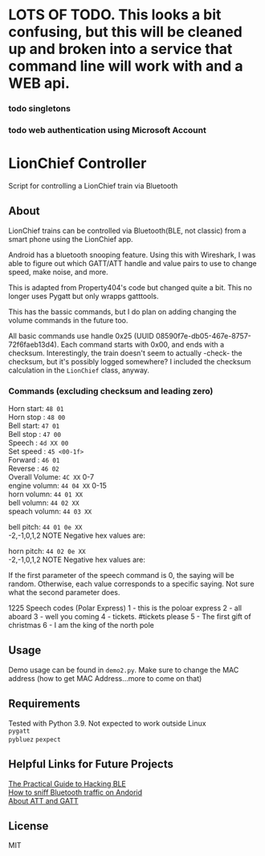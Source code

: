 # LOTS OF TODO.  This looks a bit confusing, but this will be cleaned up and broken into a service that command line will work with and a WEB api.
### todo singletons
### todo web authentication using Microsoft Account

# LionChief Controller
Script for controlling a LionChief train via Bluetooth

## About
LionChief trains can be controlled via Bluetooth(BLE, not classic) from a smart phone
using the LionChief app.  

Android has a bluetooth snooping feature. Using this with Wireshark, I was able
to figure out which GATT/ATT handle and value pairs to use to change speed, 
make noise, and more.  

This is adapted from Property404's code but changed quite a bit.  This no longer uses Pygatt but only wrapps gatttools.

This has the bassic commands, but I do plan on adding changing the volume commands in the future too.

All basic commands use handle 0x25 (UUID 08590f7e-db05-467e-8757-72f6faeb13d4).
Each command starts with 0x00, and ends with a checksum. Interestingly, the
train doesn't seem to actually -check- the checksum, but it's possibly logged
somewhere? I included the checksum calculation in the `LionChief` class, anyway.  

### Commands (excluding checksum and leading zero)
Horn start: `48 01`  
Horn stop : `48 00`  
Bell start: `47 01`  
Bell stop : `47 00`  
Speech    : `4d XX 00`  
Set speed : `45 <00-1f>`  
Forward   : `46 01`  
Reverse   : `46 02`  
Overall Volume: `4C XX`  0-7  
engine volumn: `44 04 XX` 0-15  
horn volumn:  `44 01 XX`  
bell volumn: `44 02 XX`    
speach volumn: `44 03 XX` 

bell pitch: `44 01 0e XX`  
-2,-1,0,1,2 NOTE Negative hex values are:

horn pitch: `44 02 0e XX`  
-2,-1,0,1,2 NOTE Negative hex values are:

If the first parameter of the speech command is 0, the saying will be random.
Otherwise, each value corresponds to a specific saying. Not sure what the
second parameter does.

1225 Speech codes (Polar Express)
1 - this is the poloar express
2 - all aboard
3 - well you coming
4 - tickets.  #tickets please
5 - The first gift of christmas
6 - I am the king of the north pole

## Usage
Demo usage can be found in `demo2.py`. Make sure to change the MAC address
(how to get MAC Address...more to come on that)

## Requirements
Tested with Python 3.9. Not expected to work outside Linux  
`pygatt`  
`pybluez`
`pexpect`

## Helpful Links for Future Projects
[The Practical Guide to Hacking BLE](https://blog.attify.com/the-practical-guide-to-hacking-bluetooth-low-energy/)  
[How to sniff Bluetooth traffic on Andorid](https://stackoverflow.com/questions/23877761/sniffing-logging-your-own-android-bluetooth-traffic)  
[About ATT and GATT](https://epxx.co/artigos/bluetooth_gatt.html)

## License
MIT
